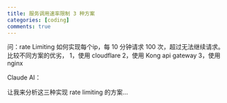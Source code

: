 ```yaml
---
title: 服务调用速率限制 3 种方案
categories: [coding]
comments: true
---
```


 问：rate Limiting 如何实现每个ip，每 10 分钟请求 100 次，超过无法继续请求。比较不同方案的优劣， 1，使用 cloudflare 2，使用 Kong api gateway 3，使用 nginx

Claude AI：

让我来分析这三种实现 rate limiting 的方案...